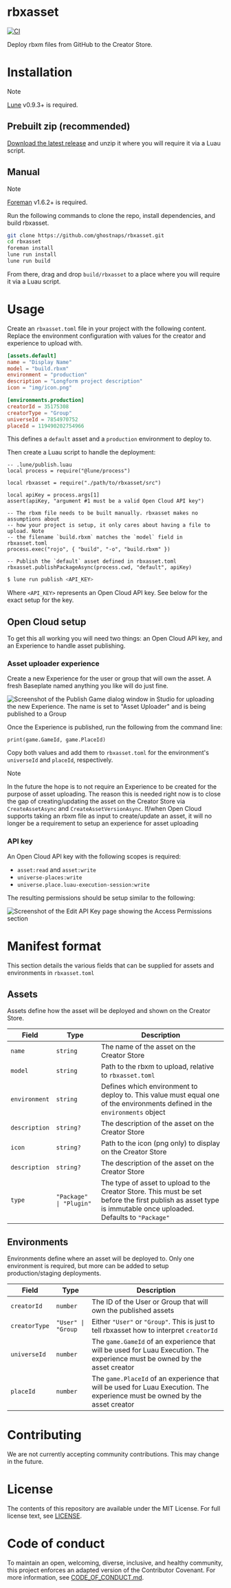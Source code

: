 # rbxasset

[![CI](https://github.com/Roblox/rbxasset/actions/workflows/ci.yml/badge.svg)](https://github.com/Roblox/rbxasset/actions/workflows/ci.yml)

Deploy rbxm files from GitHub to the Creator Store.

# Installation

> [!NOTE]
> [Lune](https://github.com/lune-org/lune) v0.9.3+ is required.

## Prebuilt zip (recommended)

[Download the latest release](https://github.com/Roblox/rbxasset/releases/latest) and unzip it where you will require it via a Luau script.

## Manual

> [!NOTE]
> [Foreman](https://github.com/Roblox/foreman) v1.6.2+ is required.

Run the following commands to clone the repo, install dependencies, and build rbxasset.

```sh
git clone https://github.com/ghostnaps/rbxasset.git
cd rbxasset
foreman install
lune run install
lune run build
```

From there, drag and drop `build/rbxasset` to a place where you will require it via a Luau script.

# Usage

Create an `rbxasset.toml` file in your project with the following content. Replace the environment configuration with values for the creator and experience to upload with.

```toml
[assets.default]
name = "Display Name"
model = "build.rbxm"
environment = "production"
description = "Longform project description"
icon = "img/icon.png"

[environments.production]
creatorId = 35175308
creatorType = "Group"
universeId = 7854970752
placeId = 119490202754966
```

This defines a `default` asset and a `production` environment to deploy to.

Then create a Luau script to handle the deployment:

```luau
-- .lune/publish.luau
local process = require("@lune/process")

local rbxasset = require("./path/to/rbxasset/src")

local apiKey = process.args[1]
assert(apiKey, "argument #1 must be a valid Open Cloud API key")

-- The rbxm file needs to be built manually. rbxasset makes no assumptions about
-- how your project is setup, it only cares about having a file to upload. Note
-- the filename `build.rbxm` matches the `model` field in rbxasset.toml
process.exec("rojo", { "build", "-o", "build.rbxm" })

-- Publish the `default` asset defined in rbxasset.toml
rbxasset.publishPackageAsync(process.cwd, "default", apiKey)
```

```sh
$ lune run publish <API_KEY>
```

Where `<API_KEY>` represents an Open Cloud API key. See below for the exact setup for the key.

## Open Cloud setup

To get this all working you will need two things: an Open Cloud API key, and an Experience to handle asset publishing.

### Asset uploader experience

Create a new Experience for the user or group that will own the asset. A fresh Baseplate named anything you like will do just fine.

![Screenshot of the Publish Game dialog window in Studio for uploading the new Experience. The name is set to "Asset Uploader" and is being published to a Group](img/publish-game-dialog.png)

Once the Experience is published, run the following from the command line:

```luau
print(game.GameId, game.PlaceId)
```

Copy both values and add them to `rbxasset.toml` for the environment's `universeId` and `placeId`, respectively.

> [!NOTE]
> In the future the hope is to not require an Experience to be created for the purpose of asset uploading. The reason this is needed right now is to close the gap of creating/updating the asset on the Creator Store via `CreateAssetAsync` and `CreateAssetVersionAsync`. If/when Open Cloud supports taking an rbxm file as input to create/update an asset, it will no longer be a requirement to setup an experience for asset uploading

### API key

An Open Cloud API key with the following scopes is required:
* `asset:read` and `asset:write`
* `universe-places:write`
* `universe.place.luau-execution-session:write`

The resulting permissions should be setup similar to the following:

![Screenshot of the Edit API Key page showing the Access Permissions section](img/access-permissions.png)

# Manifest format

This section details the various fields that can be supplied for assets and environments in `rbxasset.toml`

## Assets

Assets define how the asset will be deployed and shown on the Creator Store.

| Field         | Type                    | Description                                                                                                                                                   |
| ------------- | ----------------------- | ------------------------------------------------------------------------------------------------------------------------------------------------------------- |
| `name`        | `string`                | The name of the asset on the Creator Store                                                                                                                    |
| `model`       | `string`                | Path to the rbxm to upload, relative to `rbxasset.toml`                                                                                                       |
| `environment` | `string`                | Defines which environment to deploy to. This value must equal one of the environments defined in the `environments` object                                    |
| `description` | `string?`               | The description of the asset on the Creator Store                                                                                                             |
| `icon`        | `string?`               | Path to the icon (png only) to display on the Creator Store                                                                                                   |
| `description` | `string?`               | The description of the asset on the Creator Store                                                                                                             |
| `type`        | `"Package" \| "Plugin"` | The type of asset to upload to the Creator Store. This must be set before the first publish as asset type is immutable once uploaded. Defaults to `"Package"` |

## Environments

Environments define where an asset will be deployed to. Only one environment is required, but more can be added to setup production/staging deployments.

| Field         | Type               | Description                                                                                                                 |
| ------------- | ------------------ | --------------------------------------------------------------------------------------------------------------------------- |
| `creatorId`   | `number`           | The ID of the User or Group that will own the published assets                                                              |
| `creatorType` | `"User" \| "Group` | Either `"User"` or `"Group"`. This is just to tell rbxasset how to interpret `creatorId`                                    |
| `universeId`  | `number`           | The `game.GameId` of an experience that will be used for Luau Execution. The experience must be owned by the asset creator  |
| `placeId`     | `number`           | The `game.PlaceId` of an experience that will be used for Luau Execution. The experience must be owned by the asset creator |

# Contributing

We are not currently accepting community contributions. This may change in the future.

# License

The contents of this repository are available under the MIT License. For full license text, see [LICENSE](LICENSE).

# Code of conduct

To maintain an open, welcoming, diverse, inclusive, and healthy community, this project enforces an adapted version of the Contributor Covenant. For more information, see [CODE_OF_CONDUCT.md](CODE_OF_CONDUCT.md).
